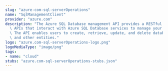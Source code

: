 ```yaml
---
slug: "azure-com-sql-serverOperations"
name: "SqlManagementClient"
provider: "azure.com"
description: "The Azure SQL Database management API provides a RESTful set of web\
  \ APIs that interact with Azure SQL Database services to manage your databases.\
  \ The API enables users to create, retrieve, update, and delete databases, servers,\
  \ and other entities."
logo: "azure.com-sql-serverOperations-logo.png"
logoMediaType: "image/png"
tags:
- name: "cloud"
stubs: "azure.com-sql-serverOperations-stubs.json"
---
```


